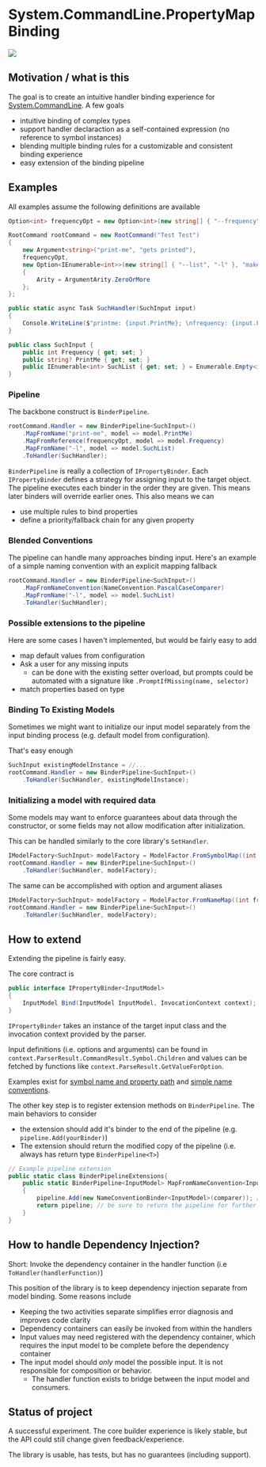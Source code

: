 ﻿
# System.CommandLine.PropertyMapBinding
[![](https://badgen.net/nuget/v/farlee2121.System.CommandLine.PropertyMapBinder)](https://www.nuget.org/packages/farlee2121.System.CommandLine.PropertyMapBinder)

## Motivation / what is this
The goal is to create an intuitive handler binding experience for [System.CommandLine](https://github.com/dotnet/command-line-api).
A few goals
- intuitive binding of complex types
- support handler declaraction as a self-contained expression (no reference to symbol instances)
- blending multiple binding rules for a customizable and consistent binding experience
- easy extension of the binding pipeline


## Examples

All examples assume the following definitions are available

```cs
Option<int> frequencyOpt = new Option<int>(new string[] { "--frequency", "-f" }, "such description");

RootCommand rootCommand = new RootCommand("Test Test")
{
    new Argument<string>("print-me", "gets printed"),
    frequencyOpt, 
    new Option<IEnumerable<int>>(new string[] { "--list", "-l" }, "make sure lists work")
    {
        Arity = ArgumentArity.ZeroOrMore
    };
};

public static async Task SuchHandler(SuchInput input)
{
    Console.WriteLine($"printme: {input.PrintMe}; \nfrequency: {input.Frequency}; \nlist:{string.Join(",",input.SuchList)}");
}

public class SuchInput {
    public int Frequency { get; set; }
    public string? PrintMe { get; set; }
    public IEnumerable<int> SuchList { get; set; } = Enumerable.Empty<int>();
}
```

### Pipeline
The backbone construct is `BinderPipeline`. 

```cs
rootCommand.Handler = new BinderPipeline<SuchInput>()
    .MapFromName("print-me", model => model.PrintMe)
    .MapFromReference(frequencyOpt, model => model.Frequency)
    .MapFromName("-l", model => model.SuchList)
    .ToHandler(SuchHandler);
```

`BinderPipeline` is really a collection of `IPropertyBinder`. Each `IPropertyBinder` defines a strategy for assigning input to the target object.
The pipeline executes each binder in the order they are given. This means later binders will override earlier ones. This also means we can
- use multiple rules to bind properties
- define a priority/fallback chain for any given property

### Blended Conventions

The pipeline can handle many approaches binding input. Here's an example of a simple naming convention with an explicit mapping fallback

```cs
rootCommand.Handler = new BinderPipeline<SuchInput>()
    .MapFromNameConvention(NameConvention.PascalCaseComparer)
    .MapFromName("-l", model => model.SuchList)
    .ToHandler(SuchHandler);
```
### Possible extensions to the pipeline
Here are some cases I haven't implemented, but would be fairly easy to add
- map default values from configuration 
- Ask a user for any missing inputs 
  - can be done with the existing setter overload, but prompts could be automated with a signature like `.PromptIfMissing(name, selector)`
- match properties based on type

### Binding To Existing Models

Sometimes we might want to initialize our input model separately from the input binding process (e.g. default model from configuration).

That's easy enough
```cs
SuchInput existingModelInstance = //...
rootCommand.Handler = new BinderPipeline<SuchInput>()
    .ToHandler(SuchHandler, existingModelInstance);
```

### Initializing a model with required data

Some models may want to enforce guarantees about data through the constructor, or some fields may not allow modification after initialization.

This can be handled similarly to the core library's `SetHandler`.

```cs
IModelFactory<SuchInput> modelFactory = ModelFactor.FromSymbolMap((int frequency, string printMe) => new InputModel(frequency, printMe), frequencyOpt, printMeArg);
rootCommand.Handler = new BinderPipeline<SuchInput>()
    .ToHandler(SuchHandler, modelFactory);
```

The same can be accomplished with option and argument aliases

```cs
IModelFactory<SuchInput> modelFactory = ModelFactor.FromNameMap((int frequency, string printMe) => new InputModel(frequency, printMe), "-f", "print-me");
rootCommand.Handler = new BinderPipeline<SuchInput>()
    .ToHandler(SuchHandler, modelFactory);
```


## How to extend

Extending the pipeline is fairly easy.

The core contract is 
```cs
public interface IPropertyBinder<InputModel>
{
    InputModel Bind(InputModel InputModel, InvocationContext context);
}
```
`IPropertyBinder` takes an instance of the target input class and the invocation context provided by the parser.

Input definitions (i.e. options and arguments) can be found in `context.ParserResult.CommandResult.Symbol.Children`
and values can be fetched by functions like `context.ParseResult.GetValueForOption`.

Examples exist for [symbol name and property path](./Core/PropertyMap.cs) and [simple name conventions](./CliExample/NamingConventionPipelineBinder.cs).

The other key step is to register extension methods on `BinderPipeline`. The main behaviors to consider
- the extension should add it's binder to the end of the pipeline (e.g. `pipeline.Add(yourBinder)`)
- The extension should return the modified copy of the pipeline (i.e. always has return type `BinderPipeline<T>`)

```cs
// Example pipeline extension
public static class BinderPipelineExtensions{
    public static BinderPipeline<InputModel> MapFromNameConvention<InputModel>(this BinderPipeline<InputModel> pipeline, NameConventionComparer comparer)
    {
        pipeline.Add(new NameConventionBinder<InputModel>(comparer)); // this adds an IPropertyBinder<T>
        return pipeline; // be sure to return the pipeline for further chaining
    }
}
```

## How to handle Dependency Injection?

Short: Invoke the dependency container in the handler function (i.e `ToHandler(handlerFunction)`)

This position of the library is to keep dependency injection separate from model binding. Some reasons include
- Keeping the two activities separate simplifies error diagnosis and improves code clarity
- Dependency containers can easily be invoked from within the handlers
- Input values may need registered with the dependency container, which requires the input model to be complete before the dependency container
- The input model should *only* model the possible input. It is not responsible for composition or behavior. 
  - The handler function exists to bridge between the input model and consumers.


## Status of project

A successful experiment. The core builder experience is likely stable, but the API could still change given feedback/experience.

The library is usable, has tests, but has no guarantees (including support).

<!-- ## How to Contribute -->